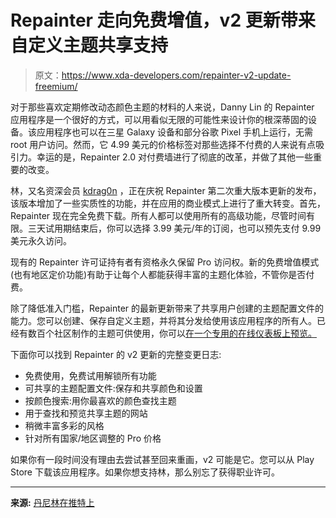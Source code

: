 # Repainter 走向免费增值，v2 更新带来自定义主题共享支持

> 原文：<https://www.xda-developers.com/repainter-v2-update-freemium/>

对于那些喜欢定期修改动态颜色主题的材料的人来说，Danny Lin 的 Repainter 应用程序是一个很好的方式，可以用看似无限的可能性来设计你的根深蒂固的设备。该应用程序也可以在三星 Galaxy 设备和部分谷歌 Pixel 手机上运行，无需 root 用户访问。然而，它 4.99 美元的价格标签对那些选择不付费的人来说有点吸引力。幸运的是，Repainter 2.0 对付费墙进行了彻底的改革，并做了其他一些重要的改变。

林，又名资深会员 [kdrag0n](https://forum.xda-developers.com/m/kdrag0n.7291478/) ，正在庆祝 Repainter 第二次重大版本更新的发布，该版本增加了一些实质性的功能，并在应用的商业模式上进行了重大转变。首先，Repainter 现在完全免费下载。所有人都可以使用所有的高级功能，尽管时间有限。三天试用期结束后，你可以选择 3.99 美元/年的订阅，也可以预先支付 9.99 美元永久访问。

现有的 Repainter 许可证持有者有资格永久保留 Pro 访问权。新的免费增值模式(也有地区定价功能)有助于让每个人都能获得丰富的主题化体验，不管你是否付费。

除了降低准入门槛，Repainter 的最新更新带来了共享用户创建的主题配置文件的能力。您可以创建、保存自定义主题，并将其分发给使用该应用程序的所有人。已经有数百个社区制作的主题可供使用，你可以[在一个专用的在线仪表板上预览。](https://repainter.app/themes)

下面你可以找到 Repainter 的 v2 更新的完整变更日志:

*   免费使用，免费试用解锁所有功能
*   可共享的主题配置文件:保存和共享颜色和设置
*   按颜色搜索:用你最喜欢的颜色查找主题
*   用于查找和预览共享主题的网站
*   稍微丰富多彩的风格
*   针对所有国家/地区调整的 Pro 价格

如果你有一段时间没有理由去尝试甚至回来重画，v2 可能是它。您可以从 Play Store 下载该应用程序。如果你想支持林，那么别忘了获得职业许可。

* * *

**来源:** [丹尼林在推特上](https://twitter.com/kdrag0n/status/1554909151163166721)